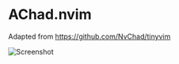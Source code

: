 # AChad.nvim

Adapted from https://github.com/NvChad/tinyvim

![Screenshot](https://github.com/AllanChain/AChad.nvim/assets/36528777/9e7433f0-09a5-4246-9968-b252c290aade)
